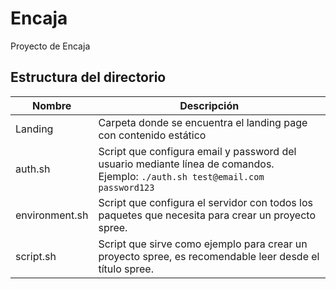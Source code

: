 # Encaja

Proyecto de Encaja

## Estructura del directorio
| Nombre | Descripción |
|--------|-------------|
| Landing | Carpeta donde se encuentra el landing page con contenido estático |
| auth.sh | Script que configura email y password del usuario mediante línea de comandos. </br> Ejemplo: ```./auth.sh test@email.com password123``` |
| environment.sh | Script que configura el servidor con todos los paquetes que necesita para crear un proyecto spree. |
| script.sh | Script que sirve como ejemplo para crear un proyecto spree, es recomendable leer desde el título spree. |
